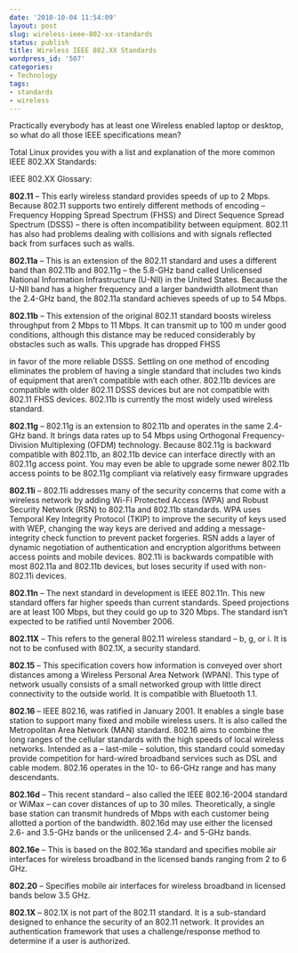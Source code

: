 ```yaml
---
date: '2010-10-04 11:54:09'
layout: post
slug: wireless-ieee-802-xx-standards
status: publish
title: Wireless IEEE 802.XX Standards
wordpress_id: '507'
categories:
- Technology
tags:
- standards
- wireless
---
```


Practically everybody has at least one Wireless enabled laptop or desktop, so what do all those IEEE specifications mean?

Total Linux provides you with a list and explanation of the more common IEEE 802.XX Standards:

IEEE 802.XX Glossary:

**802.11** – This early wireless standard provides speeds of up to 2 Mbps. Because 802.11 supports two entirely different methods of encoding – Frequency Hopping Spread Spectrum (FHSS) and Direct Sequence Spread Spectrum (DSSS) – there is often incompatibility between equipment. 802.11 has also had problems dealing with collisions and with signals reflected back from surfaces such as walls.

**802.11a** – This is an extension of the 802.11 standard and uses a different band than 802.11b and 802.11g – the 5.8-GHz band called Unlicensed National Information Infrastructure (U-NII) in the United States. Because the U-NII band has a higher frequency and a larger bandwidth allotment than the 2.4-GHz band, the 802.11a standard achieves speeds of up to 54 Mbps.

**802.11b** – This extension of the original 802.11 standard boosts wireless throughput from 2 Mbps to 11 Mbps. It can transmit up to 100 m under good conditions, although this distance may be reduced considerably by obstacles such as walls. This upgrade has dropped FHSS

in favor of the more reliable DSSS. Settling on one method of encoding eliminates the problem of having a single standard that includes two kinds of equipment that aren’t compatible with each other. 802.11b devices are compatible with older 802.11 DSSS devices but are not compatible with 802.11 FHSS devices. 802.11b is currently the most widely used wireless standard.

**802.11g** – 802.11g is an extension to 802.11b and operates in the same 2.4-GHz band. It brings data rates up to 54 Mbps using Orthogonal Frequency-Division Multiplexing (OFDM) technology. Because 802.11g is backward compatible with 802.11b, an 802.11b device can interface directly with an 802.11g access point. You may even be able to upgrade some newer 802.11b access points to be 802.11g compliant via relatively easy firmware upgrades

**802.11i** – 802.11i addresses many of the security concerns that come with a wireless network by adding Wi-Fi Protected Access (WPA) and Robust Security Network (RSN) to 802.11a and 802.11b standards. WPA uses Temporal Key Integrity Protocol (TKIP) to improve the security of
keys used with WEP, changing the way keys are derived and adding a message-integrity check function to prevent packet forgeries. RSN adds a layer of dynamic negotiation of authentication and encryption algorithms between access points and mobile devices. 802.11i is backwards compatible with most 802.11a and 802.11b devices, but loses security if used with non-802.11i devices.

**802.11n** – The next standard in development is IEEE 802.11n. This new standard offers far higher speeds than current standards. Speed projections are at least 100 Mbps, but they could go up to 320 Mbps. The standard isn’t expected to be ratified until November 2006.

**802.11X** – This refers to the general 802.11 wireless standard – b, g, or i. It is not to be confused with 802.1X, a security standard.

**802.15** – This specification covers how information is conveyed over short distances among a Wireless Personal Area Network (WPAN). This type of network usually consists of a small networked group with little direct connectivity to the outside world. It is compatible with Bluetooth 1.1.

**802.16** – IEEE 802.16, was ratified in January 2001. It enables a single base station to support many fixed and mobile wireless users. It is also called the Metropolitan
Area Network (MAN) standard. 802.16 aims to combine the long ranges of the cellular standards with the high speeds of local wireless networks. Intended as a – last-mile – solution, this standard could someday provide competition for hard-wired broadband services such as DSL and cable modem. 802.16 operates in the 10- to 66-GHz range and has many descendants.

**802.16d** – This recent standard – also called the IEEE 802.16-2004 standard or WiMax – can cover distances of up to 30 miles. Theoretically, a single base station can transmit hundreds of Mbps with each customer being allotted a portion of the bandwidth. 802.16d may use either the licensed 2.6- and 3.5-GHz bands or the unlicensed 2.4- and 5-GHz bands.

**802.16e** – This is based on the 802.16a standard and specifies mobile air interfaces for wireless broadband in the licensed bands ranging from 2 to 6 GHz.

**802.20** – Specifies mobile air interfaces for wireless broadband in licensed bands below 3.5 GHz.

**802.1X** – 802.1X is not part of the 802.11 standard. It is a sub-standard designed to enhance the security of an 802.11 network. It provides an authentication framework that uses a challenge/response method to determine if a user is authorized.
